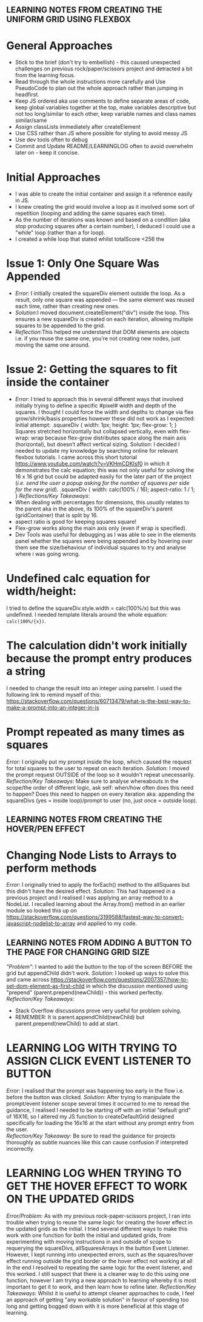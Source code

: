 ## LEARNING NOTES FROM CREATING THE UNIFORM GRID USING FLEXBOX ##

# General Approaches #
- Stick to the brief (don't try to embellish) - this caused unexpected challenges on previous rock/paper/scissors project and detracted a bit from the learning focus. 
- Read through the whole instructions more carefully and Use PseudoCode to plan out the whole approach rather than jumping in headfirst. 
- Keep JS ordered aka use comments to define separate areas of code, keep global variables together at the top, make variables descriptive but not too long/similar to each other, keep variable names and class names similar/same
- Assign classLists immediately after createElement
- Use CSS rather than JS where possible for styling to avoid messy JS
- Use dev tools often to debug
- Commit and Update README/LEARNINGLOG often to avoid overwhelm later on - keep it concise. 

# Initial Approaches #
- I was able to create the initial container and assign it a reference easily in JS.
- I knew creating the grid would involve a loop as it involved some sort of repetition (looping and adding the same squares each time).
- As the number of iterations was known and based on a condition (aka stop producing squares after a certain number), I deduced I could use a "while" loop (rather than a for loop). 
- I created a while loop that stated whilst totalScore <256 the 

# Issue 1: Only One Square Was Appended #
- *Error*: I initially created the squareDiv element outside the loop. As a result, only one square was appended — the same element was reused each time, rather than creating new ones.
- *Solution*:I moved document.createElement("div") inside the loop. This ensures a new squareDiv is created on each iteration, allowing multiple squares to be appended to the grid.
- *Reflection*:This helped me understand that DOM elements are objects i.e. if you reuse the same one, you're not creating new nodes, just moving the same one around.


# Issue 2: Getting the squares to fit inside the container #
- *Error*: I tried to approach this in several different ways that involved initially trying to define a specific #pixel# width and depth of the squares. I thought I could force the width and depths to change via flex grow/shrink/basis properties however these did not work as I expected: 
Initial attempt:
.squareDiv {
  width: 1px;
  height: 1px;
  flex-grow: 1;
}
Squares stretched horizontally but collapsed vertically, even with flex-wrap: wrap because flex-grow distributes space along the main axis (horizontal), but doesn’t affect vertical sizing.
Solution: I decided I needed to update my knowledge by searching online for relevant flexbox tutorials. I came across this short tutorial https://www.youtube.com/watch?v=VKHmCDKIsf0 in which it demonstrates the calc equation; this was not only useful for solving the 16 x 16 grid but could be adapted easily for the later part of the project (*i.e. send the user a popup asking for the number of squares per side for the new grid*).
.squareDiv {
  width: calc(100% / 16);
  aspect-ratio: 1 / 1;
}
*Reflections/Key Takeaways*:
- When dealing with percentages for dimensions, this *usually* relates to the parent aka in the above, its 100% of the squareDiv's parent (gridContainer) that is split by 16. 
- aspect ratio is good for keeping squares square!
- Flex-grow works along the main axis only (even if wrap is specified).
- Dev Tools was useful for debugging as I was able to see in the elements panel whether the squares were being appended and by hovering over them see the size/behaviour of individual squares to try and analyse where i was going wrong. 

# Undefined calc equation for width/height: #
I tried to define the squareDiv.style.width = calc(100%/x) but this was undefined. 
I needed template literals around the whole equation: `calc(100%/{x})`.

# The calculation didn't work initially because the prompt entry produces a string #
I needed to change the result into an integer using parseInt. 
I used the following link to remind myself of this: https://stackoverflow.com/questions/60713479/what-is-the-best-way-to-make-a-prompt-into-an-integer-in-js

# Prompt repeated as many times as squares #
*Error*: I originally put my prompt inside the loop, which caused the request for total squares to the user to repeat on each iteration. 
*Solution*: I moved the prompt request OUTSIDE of the loop so it wouldn't repeat unecessarily. 
*Reflection/Key Takeaways*: Make sure to analyse whereabouts in the scope/the order of different logic, ask self: when/how often does this need to happen? Does this need to happen on every iteration aka: appending the squareDivs (yes = inside loop)/prompt to user (no, just once = outside loop).

## LEARNING NOTES FROM CREATING THE HOVER/PEN EFFECT ##

# Changing Node Lists to Arrays to perform methods #
*Error*: I originally tried to apply the forEach() method to the allSquares  but this didn't have the desired effect. 
*Solution*: This had happened in a previous project and I realised I was applying an array method to a NodeList. I recalled learning about the Array.from() method in an earlier module so looked this up on https://stackoverflow.com/questions/3199588/fastest-way-to-convert-javascript-nodelist-to-array and applied to my code. 

## LEARNING NOTES FROM ADDING A BUTTON TO THE PAGE FOR CHANGING GRID SIZE ##
*"Problem"*: I wanted to add the button to the top of the screen BEFORE the grid but appendChild didn't work. 
*Solution*: I looked up ways to solve this and came across https://stackoverflow.com/questions/2007357/how-to-set-dom-element-as-first-child in which the discussion mentioned using "prepend" (parent.prepend(newChild)) - this worked perfectly. 
*Reflection/Key Takeaways*:
- Stack Overflow discussions prove very useful for problem solving. 
- REMEMBER: It is parent.appendChild(newChild) but parent.prepend(newChild) to add at start. 

# LEARNING LOG WITH TRYING TO ASSIGN CLICK EVENT LISTENER TO BUTTON #
*Error*: I realised that the prompt was happening too early in the flow i.e. before the button was clicked. 
*Solution*: After trying to manipulate the prompt/event listener scope several times it occurred to me to reread the guidance, I realised I needed to be starting off with an initial "default grid" of 16X16, so I altered my JS function to createDefaultGrid designed specifically for loading the 16x16 at the start without any prompt entry from the user.  
*Reflection/Key Takeaway*: Be sure to read the guidance for projects thoroughly as subtle nuances like this can cause confusion if interpreted incorrectly. 

# LEARNING LOG WHEN TRYING TO GET THE HOVER EFFECT TO WORK ON THE UPDATED GRIDS #
*Error/Problem*: As with my previous rock-paper-scissors project, I ran into trouble when trying to reuse the same logic for creating the hover effect in the updated grids as the initial. I tried several different ways to make this work with one function for both the initial and updated grids, from experimenting with moving instructions in and outside of scope to requerying the squareDivs, allSquaresArrays in the button Event Listener. However, I kept running into unexpected errors, such as the squares/hover effect running outside the grid border or the hover effect not working at all In the end I resolved to repeating the same logic for the event listener, and this worked. I still suspect that there is a cleaner way to do this using one function, however I am trying a new approach to learning whereby it is most important to get it to work, and then learn how to refine later. 
*Reflection/Key Takeaways*: Whilst it is useful to attempt cleaner approaches to code, I feel an approach of getting "any workable solution" in favour of spending too long and getting bogged down with it is more beneficial at this stage of learning. 

